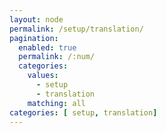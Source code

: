 ```yaml
---
layout: node
permalink: /setup/translation/
pagination: 
  enabled: true
  permalink: /:num/
  categories:
    values:
      - setup
      - translation
    matching: all
categories: [ setup, translation]
---
```


